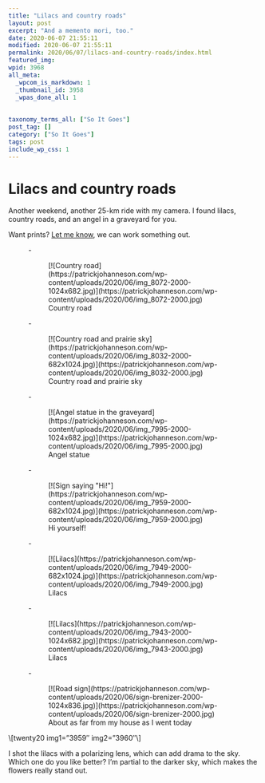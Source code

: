 ```yaml
---
title: "Lilacs and country roads"
layout: post
excerpt: "And a memento mori, too."
date: 2020-06-07 21:55:11
modified: 2020-06-07 21:55:11
permalink: 2020/06/07/lilacs-and-country-roads/index.html
featured_img: 
wpid: 3968
all_meta: 
  _wpcom_is_markdown: 1
  _thumbnail_id: 3958
  _wpas_done_all: 1
  
  
taxonomy_terms_all: ["So It Goes"]
post_tag: []
category: ["So It Goes"]
tags: post
include_wp_css: 1
---
```


# Lilacs and country roads

Another weekend, another 25-km ride with my camera. I found lilacs, country roads, and an angel in a graveyard for you.

Want prints? [Let me know](http://patrickjohanneson.com/contact/), we can work something out.

<figure class="is-layout-flex wp-block-gallery-52 wp-block-gallery columns-2 is-cropped">- <figure>[![Country road](https://patrickjohanneson.com/wp-content/uploads/2020/06/img_8072-2000-1024x682.jpg)](https://patrickjohanneson.com/wp-content/uploads/2020/06/img_8072-2000.jpg)<figcaption class="blocks-gallery-item__caption">Country road</figcaption></figure>
- <figure>[![Country road and prairie sky](https://patrickjohanneson.com/wp-content/uploads/2020/06/img_8032-2000-682x1024.jpg)](https://patrickjohanneson.com/wp-content/uploads/2020/06/img_8032-2000.jpg)<figcaption class="blocks-gallery-item__caption">Country road and prairie sky</figcaption></figure>
- <figure>[![Angel statue in the graveyard](https://patrickjohanneson.com/wp-content/uploads/2020/06/img_7995-2000-1024x682.jpg)](https://patrickjohanneson.com/wp-content/uploads/2020/06/img_7995-2000.jpg)<figcaption class="blocks-gallery-item__caption">Angel statue</figcaption></figure>
- <figure>[![Sign saying "Hi!"](https://patrickjohanneson.com/wp-content/uploads/2020/06/img_7959-2000-682x1024.jpg)](https://patrickjohanneson.com/wp-content/uploads/2020/06/img_7959-2000.jpg)<figcaption class="blocks-gallery-item__caption">Hi yourself!</figcaption></figure>
- <figure>[![Lilacs](https://patrickjohanneson.com/wp-content/uploads/2020/06/img_7949-2000-682x1024.jpg)](https://patrickjohanneson.com/wp-content/uploads/2020/06/img_7949-2000.jpg)<figcaption class="blocks-gallery-item__caption">Lilacs</figcaption></figure>
- <figure>[![Lilacs](https://patrickjohanneson.com/wp-content/uploads/2020/06/img_7943-2000-1024x682.jpg)](https://patrickjohanneson.com/wp-content/uploads/2020/06/img_7943-2000.jpg)<figcaption class="blocks-gallery-item__caption">Lilacs</figcaption></figure>
- <figure>[![Road sign](https://patrickjohanneson.com/wp-content/uploads/2020/06/sign-brenizer-2000-1024x836.jpg)](https://patrickjohanneson.com/wp-content/uploads/2020/06/sign-brenizer-2000.jpg)<figcaption class="blocks-gallery-item__caption">About as far from my house as I went today</figcaption></figure>

</figure>\[twenty20 img1=”3959″ img2=”3960″\]

I shot the lilacs with a polarizing lens, which can add drama to the sky. Which one do you like better? I’m partial to the darker sky, which makes the flowers really stand out.